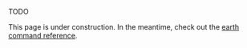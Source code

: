 TODO

This page is under construction. In the meantime, check out the [earth command reference](../earth-command/earth-command.md).